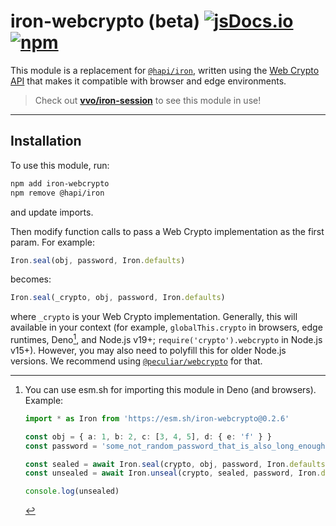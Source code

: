 # iron-webcrypto (beta) [![jsDocs.io](https://img.shields.io/badge/jsDocs.io-reference-blue?style=flat-square)](https://www.jsdocs.io/package/iron-webcrypto) [![npm](https://img.shields.io/npm/dm/iron-webcrypto?style=flat-square)](https://www.npmjs.com/package/iron-webcrypto)

This module is a replacement for [`@hapi/iron`](https://hapi.dev/module/iron/),
written using the
[Web Crypto API](https://developer.mozilla.org/en-US/docs/Web/API/Web_Crypto_API)
that makes it compatible with browser and edge environments.

> Check out [**vvo/iron-session**](https://github.com/vvo/iron-session) to see
> this module in use!

---

## Installation

To use this module, run:

```sh
npm add iron-webcrypto
npm remove @hapi/iron
```

and update imports.

Then modify function calls to pass a Web Crypto implementation as the first
param. For example:

```js
Iron.seal(obj, password, Iron.defaults)
```

becomes:

```js
Iron.seal(_crypto, obj, password, Iron.defaults)
```

where `_crypto` is your Web Crypto implementation. Generally, this will
available in your context (for example, `globalThis.crypto` in browsers, edge
runtimes, Deno[^1], and Node.js v19+; `require('crypto').webcrypto` in Node.js
v15+). However, you may also need to polyfill this for older Node.js versions.
We recommend using
[`@peculiar/webcrypto`](https://www.npmjs.com/package/@peculiar/webcrypto) for
that.

[^1]:
    You can use esm.sh for importing this module in Deno (and browsers).
    Example:

    ```ts
    import * as Iron from 'https://esm.sh/iron-webcrypto@0.2.6'

    const obj = { a: 1, b: 2, c: [3, 4, 5], d: { e: 'f' } }
    const password = 'some_not_random_password_that_is_also_long_enough'

    const sealed = await Iron.seal(crypto, obj, password, Iron.defaults)
    const unsealed = await Iron.unseal(crypto, sealed, password, Iron.defaults)

    console.log(unsealed)
    ```
